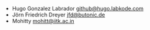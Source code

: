 - Hugo Gonzalez Labrador <github@hugo.labkode.com>
- Jörn Friedrich Dreyer <jfd@butonic.de>
- Mohitty <mohitt@iitk.ac.in>
